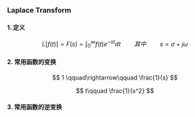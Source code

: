 ### Laplace Transform

#### 1. 定义


$$
L[f(t)] = F(s) = \int_{0}^{\infty}f(t)e^{-st}dt
\qquad 其中\qquad s=\sigma + j\omega
$$


#### 2. 常用函数的变换


$$
1  \qquad\rightarrow\qquad    \frac{1}{s}
$$

$$
t\qquad    \frac{1}{s^2}
$$



#### 3. 常用函数的逆变换



